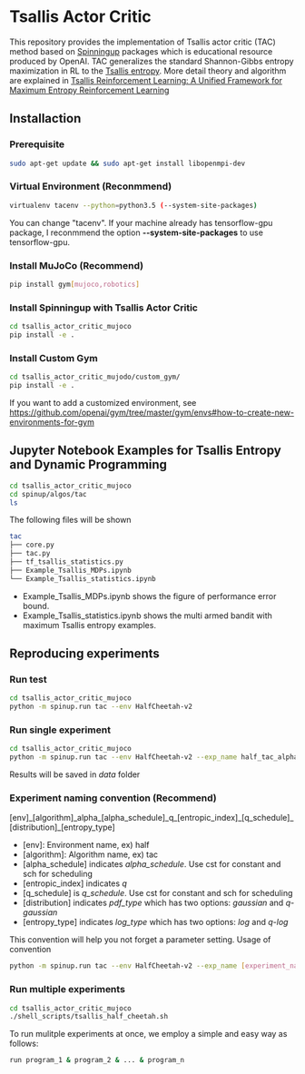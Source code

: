 # Tsallis Actor Critic
This repository provides the implementation of Tsallis actor critic (TAC) method based on [Spinningup](https://github.com/openai/spinningup) packages which is educational resource produced by OpenAI. TAC generalizes the standard Shannon-Gibbs entropy maximization in RL to the [Tsallis entropy](https://en.wikipedia.org/wiki/Tsallis_entropy). More detail theory and algorithm are explained in [Tsallis Reinforcement Learning: A Unified Framework for Maximum Entropy Reinforcement Learning](https://arxiv.org/abs/1902.00137)
## Installaction
### Prerequisite
```sh
sudo apt-get update && sudo apt-get install libopenmpi-dev
```
### Virtual Environment (Reconmmend)
```sh
virtualenv tacenv --python=python3.5 (--system-site-packages)
```
You can change "tacenv".
If your machine already has tensorflow-gpu package, I reconmmend the option **--system-site-packages** to use tensorflow-gpu.
### Install MuJoCo (Recommend)
```sh
pip install gym[mujoco,robotics]
```
### Install Spinningup with Tsallis Actor Critic
```sh
cd tsallis_actor_critic_mujoco
pip install -e .
```
### Install Custom Gym
```sh
cd tsallis_actor_critic_mujodo/custom_gym/
pip install -e .
```
If you want to add a customized environment, see https://github.com/openai/gym/tree/master/gym/envs#how-to-create-new-environments-for-gym

## Jupyter Notebook Examples for Tsallis Entropy and Dynamic Programming
```sh
cd tsallis_actor_critic_mujoco
cd spinup/algos/tac
ls
```
The following files will be shown
```sh
tac
├── core.py
├── tac.py
├── tf_tsallis_statistics.py
├── Example_Tsallis_MDPs.ipynb 
└── Example_Tsallis_statistics.ipynb
```
- Example_Tsallis_MDPs.ipynb shows the figure of performance error bound.
- Example_Tsallis_statistics.ipynb shows the multi armed bandit with maximum Tsallis entropy examples.

## Reproducing experiments
### Run test
```sh
cd tsallis_actor_critic_mujoco
python -m spinup.run tac --env HalfCheetah-v2
```

### Run single experiment
```sh
cd tsallis_actor_critic_mujoco
python -m spinup.run tac --env HalfCheetah-v2 --exp_name half_tac_alpha_cst_q_1.5_cst_gaussian_q_log  --epochs 200 --lr 1e-3 --q 1.5 --pdf_type gaussian --log_type q-log --alpha_schedule constant --q_schedule constant --seed 0 10 20 30 40 50 60 70 80 90
```
Results will be saved in _data_ folder

### Experiment naming convention (Recommend)
[env]\_[algorithm]\_alpha\_[alpha_schedule]\_q\_[entropic_index]\_[q_schedule]\_[distribution]\_[entropy_type]
- [env]: Environment name, ex) half
- [algorithm]: Algorithm name, ex) tac
- [alpha_schedule] indicates _alpha_schedule_. Use cst for constant and sch for scheduling
- [entropic_index] indicates _q_
- [q_schedule] is _q_schedule_. Use cst for constant and sch for scheduling
- [distribution] indicates _pdf\_type_ which has two options: _gaussian_ and _q-gaussian_
- [entropy_type] indicates _log\_type_ which has two options: _log_ and _q-log_

This convention will help you not forget a parameter setting.
Usage of convention
```sh
python -m spinup.run tac --env HalfCheetah-v2 --exp_name [experiment_name]
```

### Run multiple experiments
```sh
cd tsallis_actor_critic_mujoco
./shell_scripts/tsallis_half_cheetah.sh
```
To run mulitple experiments at once, we employ a simple and easy way as follows:
```sh
run program_1 & program_2 & ... & program_n
```
